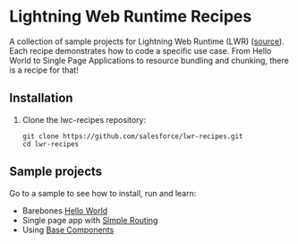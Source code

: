 # Lightning Web Runtime Recipes

A collection of sample projects for Lightning Web Runtime (LWR) ([source](https://github.com/salesforce/lwr)). Each recipe demonstrates how to code a specific use case. From Hello World to Single Page Applications to resource bundling and chunking, there is a recipe for that!

## Installation

1. Clone the lwc-recipes repository:

    ```
    git clone https://github.com/salesforce/lwr-recipes.git
    cd lwr-recipes
    ```

## Sample projects

Go to a sample to see how to install, run and learn:
- Barebones [Hello World](./hello-world)
- Single page app with [Simple Routing](./simple-routing)
- Using [Base Components](./base-components)
